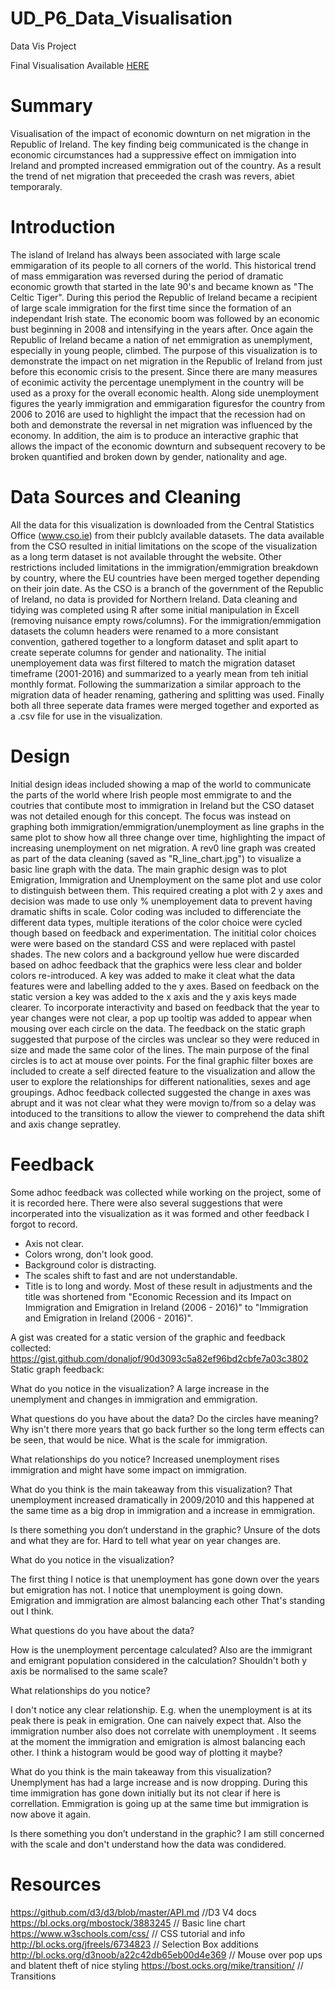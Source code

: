 # UD_P6_Data_Visualisation
Data Vis Project

Final Visualisation Available [HERE](http://bl.ocks.org/donaljof/c12a877ef919b33cbd750c5f0d328d75)

# Summary

Visualisation of the impact of economic downturn on net migration in the Republic of Ireland. 
The key finding beig communicated is the change in economic circumstances had a suppressive effect on immigation into Ireland and prompted increased emmigration out of the country. 
As a result the trend of net migration that preceeded the crash was revers, abiet temporaraly.

# Introduction

The island of Ireland has always been associated with large scale emmigaration of its people to all corners of the world. 
This historical trend of mass emmigaration was reversed during the period of dramatic economic growth that started in the late 90's and became known as "The Celtic Tiger".
During this period the Republic of Ireland became a recipient of large scale immigration for the first time since the formation of an independant Irish state.
The economic boom was followed by an economic bust beginning in 2008 and intensifying in the years after. 
Once again the Republic of Ireland became a nation of net emmigration as unemplyment, especially in young people, climbed. The purpose of this visualization is to 
demonstrate the impact on net migration in the Republic of Ireland from just before this economic crisis to the present. Since there are many measures of econimic activity the
percentage unemplyment in the country will be used as a proxy for the overall economic health. Along side unemployment figures the yearly immigration and emmigaration figuresfor the 
country from 2006 to 2016 are used to highlight the impact that the recession had on both and demonstrate the reversal in net migration was influenced by the economy.
In addition, the aim is to produce an interactive graphic that allows the impact of the economic downturn and subsequent recovery to be broken quantified and broken down by gender, nationality and age.

# Data Sources and Cleaning

All the data for this visualization is downloaded from the Central Statistics Office (www.cso.ie) from their publcly available datasets. 
The data available from the CSO resulted in initial limitations on the scope of the visualization as a long term dataset is not available throught the website. Other restrictions included limitations in the immigration/emmigration breakdown by country, where the EU countries have been merged together depending on their join date. 
As the CSO is a branch of the government of the Republic of Ireland, no data is provided for Northern Ireland.
Data cleaning and tidying was completed using R after some initial manipulation in Excell (removing nuisance empty rows/columns). For the immigration/emmigation datasets the
column headers were renamed to a more consistant convention, gathered together to a longform dataset and split apart to create seperate columns for gender and nationality.
The initial unemployement data was first filtered to match the migration dataset timeframe (2001-2016) and summarized to a yearly mean from teh initial monthly format. 
Following the summarization a similar approach to the migration data of header renaming, gathering and splitting was used. 
Finally both all three seperate data frames were merged together and exported as a .csv file for use in the visualization.

# Design

Initial design ideas included showing a map of the world to communicate the parts of the world where Irish people most emmigrate to and the coutries that contibute most to immigration in Ireland but the CSO dataset was not detailed enough for this concept. 
The focus was instead on graphing both immigration/emmigration/unemployment as line graphs in the same plot to show how all three change over time, highlighting the impact of increasing unemployment on net migration. 
A rev0 line graph was created as part of the data cleaning (saved as "R_line_chart.jpg") to visualize a basic line graph with the data.
The main graphic design was to plot Emigration, Immigration and Unemployment on the same plot and use color to distinguish between them. 
This required creating a plot with 2 y axes and decision was made to use only % unemployement data to prevent having dramatic shifts in scale. 
Color coding was included to differenciate the different data types, multiple iterations of the color choice were cycled though based on feedback and experimentation. The inititial color choices were were based on the standard CSS and were replaced with pastel shades. 
The new colors and a background yellow hue were discarded based on adhoc feedback that the graphics were less clear and bolder colors re-introduced. A key was added to make it cleat what the data features were and labelling added to the y axes. 
Based on feedback on the static version a key was added to the x axis and the y axis keys made clearer.
To incorporate interactivity and based on feedback that the year to year changes were not clear, a pop up tooltip was added to appear when mousing over each circle on the data. The feedback on the static graph suggested that purpose of the circles was unclear so they were reduced in size and made the same color of the lines. The main purpose of the final circles is to act at mouse over points.
For the final graphic filter boxes are included to create a self directed feature to the visualization and allow the user to explore the relationships for different nationalities, sexes and age groupings.
Adhoc feedback collected suggested the change in axes was abrupt and it was not clear what they were movign to/from so a delay was intoduced to the transitions to allow the viewer to comprehend the data shift and axis change sepratley.


# Feedback

Some adhoc feedback was collected while working on the project, some of it is recorded here. There were also several suggestions that were incorperated into the visualization as it was formed and other feedback I forgot to record.
- Axis not clear.
- Colors wrong, don't look good.
- Background color is distracting.
- The scales shift to fast and are not understandable.
- Title is to long and wordy.
Most of these result in adjustments and the title was shortened from "Economic Recession and its Impact on Immigration and Emigration in Ireland (2006 - 2016)" to "Immigration and Emigration in Ireland (2006 - 2016)".


A gist was created for a static version of the graphic and feedback collected: https://gist.github.com/donaljof/90d3093c5a82ef96bd2cbfe7a03c3802
Static graph feedback:

What do you notice in the visualization?
A large increase in the unemplyment and changes in immigration and emmigration.

What questions do you have about the data?
Do the circles have meaning? Why isn't there more years that go back further so the long term effects can be seen, that would be nice.
What is the scale for immigration.

What relationships do you notice?
Increased unemployment rises immigration and might have some impact on immigration.

What do you think is the main takeaway from this visualization?
That unemployment increased dramatically in 2009/2010 and this happened at the same time as a big drop in immigration and a increase in emmigration. 

Is there something you don’t understand in the graphic?
Unsure of the dots and what they are for. Hard to tell what year on year changes are.

What do you notice in the visualization?

The first thing I notice is that unemployment has gone down  over the years but emigration has not.
I notice that unemployment is going down. Emigration and immigration are almost balancing each other
That's standing out I think.

What questions do you have about the data?

How is the unemployment percentage calculated? Also are the immigrant and emigrant population considered in the calculation?
Shouldn't both y axis be normalised to the same scale?

What relationships do you notice?

I don't notice any clear relationship. E.g. when the unemployment is at its peak there is peak in emigration. One can naively expect that. Also the immigration number also does not correlate with unemployment .
It seems at the moment the immigration and emigration is almost balancing each other. I think a histogram would be good way of plotting it maybe?

What do you think is the main takeaway from this visualization?
Unemplyment has had a large increase and is now dropping. During this time immigration has gone down initially but its not clear if here is correllation. Emmigration is going up at the same time but immigration is now above it again.

Is there something you don’t understand in the graphic?
I am still concerned with the scale and don't understand how the data was condidered.

# Resources

https://github.com/d3/d3/blob/master/API.md //D3 V4 docs
https://bl.ocks.org/mbostock/3883245 // Basic line chart
https://www.w3schools.com/css/ // CSS tutorial and info
http://bl.ocks.org/jfreels/6734823 // Selection Box additions
http://bl.ocks.org/d3noob/a22c42db65eb00d4e369 // Mouse over pop ups and blatent theft of nice styling
https://bost.ocks.org/mike/transition/ // Transitions

